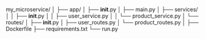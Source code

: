 my_microservice/
│
├── app/
│   ├── __init__.py
│   ├── main.py
│   ├── services/
│   │   ├── __init__.py
│   │   ├── user_service.py
│   │   └── product_service.py
│   └── routes/
│       ├── __init__.py
│       ├── user_routes.py
│       └── product_routes.py
│
├── Dockerfile
├── requirements.txt
└── run.py
